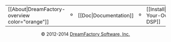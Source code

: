 <div align="center">
<table border=0 cellspacing=2 cellpadding=4><tr><td>[[About|DreamFactory-overview color="orange"]]</td><td valign=absmiddle>&ordm;</td><td>[[Doc|Documentation]]</td><td>&ordm;</td><td>[[Install|Getting-Your-Own-DSP]]</td><td valign=middle>&ordm;</td><td>[[Community|platform-and-community]]</td></tr></table>
</div>

<p align="center">
&copy; 2012-2014 <a href="https://www.dreamfactory.com/" target="_blank">DreamFactory Software, Inc.</a>
</p>

[dfcom]: https://www.dreamfactory.com/  "DreamFactory.com"
